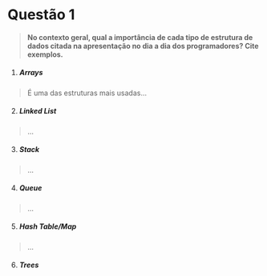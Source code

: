 # Questão 1

> #### No contexto geral, qual a importância de cada tipo de estrutura de dados citada na apresentação no dia a dia dos programadores? Cite exemplos.

1. ##### Arrays

> É uma das estruturas mais usadas... 

2. ##### Linked List

> ... 

3. ##### Stack

> ...

4. ##### Queue

> ...

5. ##### Hash Table/Map

> ...

6. ##### Trees




